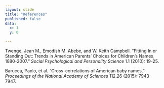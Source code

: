 ```yaml
---
layout: slide
title: "References"
published: false
data:
  x: 1
  y: 0

---
```


Twenge, Jean M., Emodish M. Abebe, and W. Keith Campbell. “Fitting In or Standing Out: Trends in American Parents’ Choices for Children’s Names, 1880-2007.” *Social Psychological and Personality Science* 1.1 (2010): 19-25.

Barucca, Paolo, et al. “Cross-correlations of American baby names.” *Proceedings of the National Academy of Sciences* 112.26 (2015): 7943-7947. 
